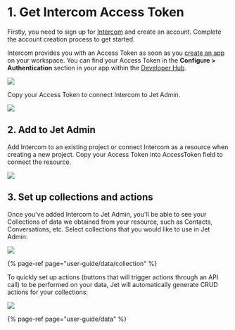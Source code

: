 # 1. Get Intercom Access Token

Firstly, you need to sign up for [Intercom](https://www.intercom.com/) and create an account. Complete the account creation process to get started.

Intercom provides you with an Access Token as soon as you [create an app](https://app.intercom.com/a/developer-signup) on your workspace. You can find your Access Token in the **Configure &gt; Authentication** section in your app within the [Developer Hub](https://app.intercom.io/a/apps/_/developer-hub/app-packages).

![](https://gblobscdn.gitbook.com/assets%2F-LQ08RFAKZvFADEiXKFy%2F-MAypfAbYkMiXiyVeC9X%2F-MAzpJUrgdME3njhyAek%2FGIF.gif?alt=media&token=b5843115-1755-455c-a67c-a2f2d986a246)

Copy your Access Token to connect Intercom to Jet Admin.

![](https://gblobscdn.gitbook.com/assets%2F-LQ08RFAKZvFADEiXKFy%2F-MAypfAbYkMiXiyVeC9X%2F-MAzpyHrcdU6EQsCqWtH%2Fimage.png?alt=media&token=4f07e6cd-0785-4b3a-9e91-2d5463808648)

## 2. Add to Jet Admin

Add Intercom to an existing project or connect Intercom as a resource when creating a new project. Copy your Access Token into AccessToken field to connect the resource. 

![](https://gblobscdn.gitbook.com/assets%2F-LQ08RFAKZvFADEiXKFy%2F-MEEy8r9TeZrjti2WcdH%2F-MEFANFw6Eexd4w5oUgF%2FGIF.gif?alt=media&token=ab9ba97e-a17d-4ecb-a0ac-1dff671088a1)

## 3. Set up collections and actions

Once you've added Intercom to Jet Admin, you'll be able to see your Collections of data we obtained from your resource, such as Contacts, Conversations, etc. Select collections that you would like to use in Jet Admin:

![](https://gblobscdn.gitbook.com/assets%2F-LQ08RFAKZvFADEiXKFy%2F-MEEy8r9TeZrjti2WcdH%2F-MEFAafcpErdrmvoIUyl%2Fimage.png?alt=media&token=2a04bef4-f345-4c48-a356-e110c3676d1c)

{% page-ref page="user-guide/data/collection" %}

To quickly set up actions \(buttons that will trigger actions through an API call\) to be performed on your data, Jet will automatically generate CRUD actions for your collections:

![](https://gblobscdn.gitbook.com/assets%2F-LQ08RFAKZvFADEiXKFy%2F-MEEy8r9TeZrjti2WcdH%2F-MEFAowp7hDc5J2NA7u1%2Fimage.png?alt=media&token=50faa2dd-aed7-44d2-8ea4-d42c175a753c)

{% page-ref page="user-guide/data" %}

